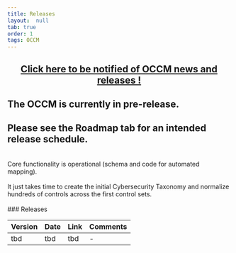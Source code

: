 ```yaml
---
title: Releases
layout:  null
tab: true
order: 1
tags: OCCM
---
```


<p><h2 style="text-align:center" target="_blank"><a href="https://eepurl.com/g3kJBP">Click here to be notified of OCCM news and releases !</a></h2></p>

## The OCCM is currently in pre-release.
## Please see the Roadmap tab for an intended release schedule.
<br>
Core functionality is operational (schema and code for automated mapping).<br>
<br>
It just takes time to create the initial Cybersecurity Taxonomy and normalize hundreds of controls across the first control sets.<br>
<br>
### Releases

Version | Date | Link | Comments
------- | ---- | ---- | --------
tbd | tbd | tbd | -
